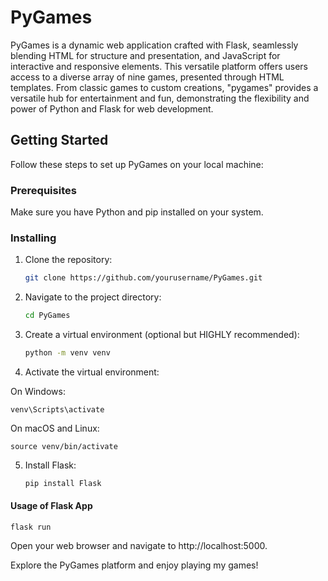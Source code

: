 # PyGames

PyGames is a dynamic web application crafted with Flask, seamlessly blending HTML for structure and presentation, and JavaScript for interactive and responsive elements. This versatile platform offers users access to a diverse array of nine games, presented through HTML templates. From classic games to custom creations, "pygames" provides a versatile hub for entertainment and fun, demonstrating the flexibility and power of Python and Flask for web development.

## Getting Started

Follow these steps to set up PyGames on your local machine:

### Prerequisites

Make sure you have Python and pip installed on your system.

### Installing

1. Clone the repository:

   ```bash
   git clone https://github.com/yourusername/PyGames.git

2. Navigate to the project directory:

    ```bash
    cd PyGames

3. Create a virtual environment (optional but HIGHLY recommended):

    ```bash
    python -m venv venv

4. Activate the virtual environment:

On Windows:

    
    venv\Scripts\activate

On macOS and Linux:

    
    source venv/bin/activate

5. Install Flask:

    ```bash
    pip install Flask

#### Usage of Flask App
    
    flask run

Open your web browser and navigate to http://localhost:5000.

Explore the PyGames platform and enjoy playing my games!
